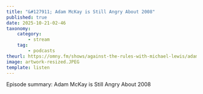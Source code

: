 ```yaml
---
title: "&#127911; Adam McKay is Still Angry About 2008"
published: true
date: 2025-10-21-02-46
taxonomy:
    category:
        - stream
    tag:
        - podcasts
theurl: https://omny.fm/shows/against-the-rules-with-michael-lewis/adam-mckay-is-still-angry-about-2008
image: artwork-resized.JPEG
template: listen
---
```


Episode summary: Adam McKay is Still Angry About 2008
